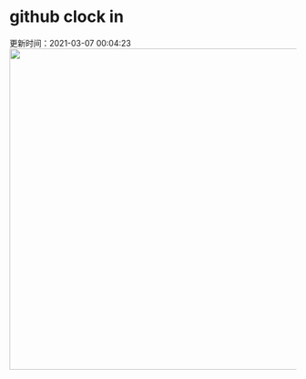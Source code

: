 # github clock in
更新时间：2021-03-07 00:04:23
 <img style="-webkit-user-select: none;margin: auto;cursor: zoom-in;" src="https://cn.bing.com/th?id=OHR.Wakodahatchee_ZH-CN3806840538_1920x1080.jpg&rf=LaDigue_1920x1080.jpg&pid=hp" width="1004" height="564"> 